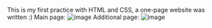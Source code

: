 This is my first practice with HTML and CSS, a one-page website was written :)
Main page: ![image](https://github.com/marsel-mkh/websait-css-html-/assets/156915440/8e2569bf-25cd-441f-b734-d1923353e8db)
Additional page: ![image](https://github.com/marsel-mkh/websait-css-html-/assets/156915440/311e1437-4bf8-43c7-981a-bd8fd8a2144f)


